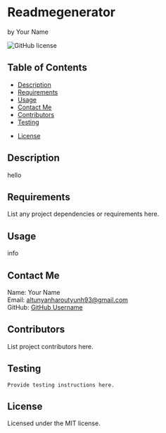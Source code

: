 # Readmegenerator 
by Your Name

![GitHub license](https://img.shields.io/badge/license-MIT-yellowgreen.svg)

## Table of Contents
- [Description](#description)
- [Requirements](#requirements)
- [Usage](#usage)
- [Contact Me](#contact-me)
- [Contributors](#contributors)
- [Testing](#testing)

* [License](#license)


## Description
hello

## Requirements
List any project dependencies or requirements here.

## Usage
info

## Contact Me
Name: Your Name  
Email: altunyanharoutyunh93@gmail.com  
GitHub: [GitHub Username](https://github.com/GitHubUsername/)

## Contributors
List project contributors here.

## Testing
```
Provide testing instructions here.
```

## License

Licensed under the MIT license.
